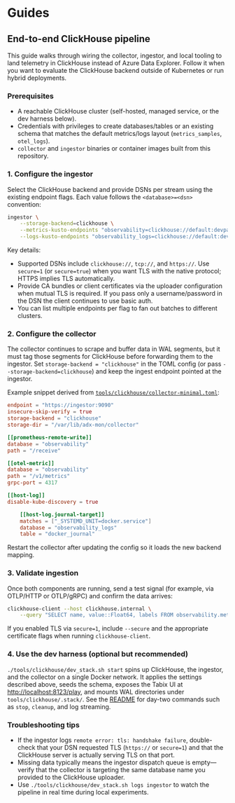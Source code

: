 # Guides

## End-to-end ClickHouse pipeline

This guide walks through wiring the collector, ingestor, and local tooling to land telemetry in
ClickHouse instead of Azure Data Explorer. Follow it when you want to evaluate the ClickHouse backend
outside of Kubernetes or run hybrid deployments.

### Prerequisites

- A reachable ClickHouse cluster (self-hosted, managed service, or the dev harness below).
- Credentials with privileges to create databases/tables or an existing schema that matches the
	default metrics/logs layout (`metrics_samples`, `otel_logs`).
- `collector` and `ingestor` binaries or container images built from this repository.

### 1. Configure the ingestor

Select the ClickHouse backend and provide DSNs per stream using the existing endpoint flags. Each
value follows the `<database>=<dsn>` convention:

```sh
ingestor \
	--storage-backend=clickhouse \
	--metrics-kusto-endpoints "observability=clickhouse://default:devpass@clickhouse.internal:9000/observability" \
	--logs-kusto-endpoints "observability_logs=clickhouse://default:devpass@clickhouse.internal:9000/observability_logs"
```

Key details:

- Supported DSNs include `clickhouse://`, `tcp://`, and `https://`. Use `secure=1` (or `secure=true`)
	when you want TLS with the native protocol; HTTPS implies TLS automatically.
- Provide CA bundles or client certificates via the uploader configuration when mutual TLS is
	required. If you pass only a username/password in the DSN the client continues to use basic auth.
- You can list multiple endpoints per flag to fan out batches to different clusters.

### 2. Configure the collector

The collector continues to scrape and buffer data in WAL segments, but it must tag those segments for
ClickHouse before forwarding them to the ingestor. Set `storage-backend = "clickhouse"` in the TOML
config (or pass `--storage-backend=clickhouse`) and keep the ingest endpoint pointed at the ingestor.

Example snippet derived from [`tools/clickhouse/collector-minimal.toml`](../tools/clickhouse/collector-minimal.toml):

```toml
endpoint = "https://ingestor:9090"
insecure-skip-verify = true
storage-backend = "clickhouse"
storage-dir = "/var/lib/adx-mon/collector"

[[prometheus-remote-write]]
database = "observability"
path = "/receive"

[[otel-metric]]
database = "observability"
path = "/v1/metrics"
grpc-port = 4317

[[host-log]]
disable-kube-discovery = true

	[[host-log.journal-target]]
	matches = ["_SYSTEMD_UNIT=docker.service"]
	database = "observability_logs"
	table = "docker_journal"
```

Restart the collector after updating the config so it loads the new backend mapping.

### 3. Validate ingestion

Once both components are running, send a test signal (for example, via OTLP/HTTP or OTLP/gRPC) and
confirm the data arrives:

```sh
clickhouse-client --host clickhouse.internal \
	--query "SELECT name, value::Float64, labels FROM observability.metrics_samples ORDER BY timestamp DESC LIMIT 10"
```

If you enabled TLS via `secure=1`, include `--secure` and the appropriate certificate flags when
running `clickhouse-client`.

### 4. Use the dev harness (optional but recommended)

`./tools/clickhouse/dev_stack.sh start` spins up ClickHouse, the ingestor, and the collector on a
single Docker network. It applies the settings described above, seeds the schema, exposes the Tabix UI
at [http://localhost:8123/play](http://localhost:8123/play), and mounts WAL directories under
`tools/clickhouse/.stack/`. See the [README](../tools/clickhouse/README.md) for day-two commands such
as `stop`, `cleanup`, and log streaming.

### Troubleshooting tips

- If the ingestor logs `remote error: tls: handshake failure`, double-check that your DSN requested
	TLS (`https://` or `secure=1`) and that the ClickHouse server is actually serving TLS on that port.
- Missing data typically means the ingestor dispatch queue is empty—verify that the collector is
	targeting the same database name you provided to the ClickHouse uploader.
- Use `./tools/clickhouse/dev_stack.sh logs ingestor` to watch the pipeline in real time during local
	experiments.
